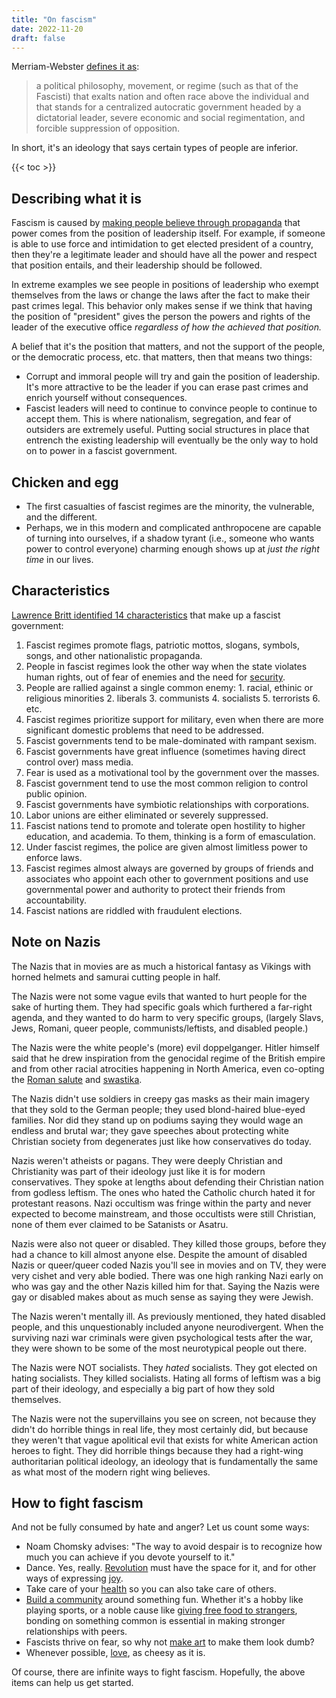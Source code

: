 ```yaml
---
title: "On fascism"
date: 2022-11-20
draft: false
---
```


Merriam-Webster [defines it as](https://www.merriam-webster.com/dictionary/fascism):
> a political philosophy, movement, or regime
> (such as that of the Fascisti)
> that exalts nation and often race above the individual
> and that stands for a centralized autocratic government
> headed by a dictatorial leader,
> severe economic and social regimentation,
> and forcible suppression of opposition.

In short, it's an ideology that says certain types of people are
inferior.

{{< toc >}}

## Describing what it is

Fascism is caused by [making people believe through propaganda](/consent)
that power comes from the position of
leadership itself. For example, if someone is able to use force and
intimidation to get elected president of a country, then they're a
legitimate leader and should have all the power and respect that
position entails, and their leadership should be followed.

In extreme examples we see people in positions of leadership who exempt
themselves from the laws or change the laws after the fact to make their
past crimes legal. This behavior only makes sense if we think that
having the position of "president" gives the person the powers and
rights of the leader of the executive office *regardless of how the
achieved that position.*

A belief that it's the position that matters, and not the support of the
people, or the democratic process, etc. that matters, then that means
two things:
- Corrupt and immoral people will try and gain the position of
  leadership. It's more attractive to be the leader if you can erase
  past crimes and enrich yourself without consequences.
- Fascist leaders will need to continue to convince people to continue
  to accept them. This is where nationalism, segregation, and fear of
  outsiders are extremely useful. Putting social structures in place
  that entrench the existing leadership will eventually be the only way
  to hold on to power in a fascist government.

## Chicken and egg

- The first casualties of fascist regimes are the minority, the
  vulnerable, and the different.
- Perhaps, we in this modern and complicated anthropocene are capable of
  turning into ourselves, if a shadow tyrant (i.e., someone who wants
  power to control everyone) charming enough shows up at *just the right
  time* in our lives.

## Characteristics

[Lawrence Britt identified 14 characteristics](https://www.ratical.org/ratville/CAH/fasci14chars.txt) that make up a fascist government:

1. Fascist regimes promote flags, patriotic mottos, slogans, symbols,
   songs, and other nationalistic propaganda.
2. People in fascist regimes look the other way when the state violates
   human rights, out of fear of enemies and the need for [security](/security).
3. People are rallied against a single common enemy:
        1. racial, ethinic or religious minorities
        2. liberals
        3. communists
        4. socialists
        5. terrorists
        6. etc.
4. Fascist regimes prioritize support for military, even when there are
   more significant domestic problems that need to be addressed.
5. Fascist governments tend to be male-dominated with rampant sexism.
6. Fascist governments have great influence (sometimes having direct
   control over) mass media.
7. Fear is used as a motivational tool by the government over the
   masses.
8. Fascist government tend to use the most common religion to control
   public opinion.
9. Fascist governments have symbiotic relationships with corporations.
10. Labor unions are either eliminated or severely suppressed.
11. Fascist nations tend to promote and tolerate open hostility to
    higher education, and academia. To them, thinking is a form of
    emasculation.
12. Under fascist regimes, the police are given almost limitless power
    to enforce laws.
13. Fascist regimes almost always are governed by groups of friends and
    associates who appoint each other to government positions and use
    governmental power and authority to protect their friends from
    accountability.
14. Fascist nations are riddled with fraudulent elections.

## Note on Nazis

The Nazis that in movies are as much a historical fantasy as Vikings
with horned helmets and samurai cutting people in half.

The Nazis were not some vague evils that wanted to hurt people for the
sake of hurting them. They had specific goals which furthered a
far-right agenda, and they wanted to do harm to very specific groups,
(largely Slavs, Jews, Romani, queer people, communists/leftists, and
disabled people.)

The Nazis were the white people's (more) evil doppelganger. Hitler
himself said that he drew inspiration from the genocidal regime of the
British empire and from other racial atrocities happening in North
America, even co-opting the [Roman salute](https://en.wikipedia.org/wiki/Roman_salute) and [swastika](https://en.wikipedia.org/wiki/Swastika).

The Nazis didn't use soldiers in creepy gas masks as their main imagery
that they sold to the German people; they used blond-haired blue-eyed
families. Nor did they stand up on podiums saying they would wage an
endless and brutal war; they gave speeches about protecting white
Christian society from degenerates just like how conservatives do today.

Nazis weren't atheists or pagans. They were deeply Christian and
Christianity was part of their ideology just like it is for modern
conservatives. They spoke at lengths about defending their Christian
nation from godless leftism. The ones who hated the Catholic church
hated it for protestant reasons. Nazi occultism was fringe within the
party and never expected to become mainstream, and those occultists were
still Christian, none of them ever claimed to be Satanists or Asatru.

Nazis were also not queer or disabled. They killed those groups, before
they had a chance to kill almost anyone else. Despite the amount of
disabled Nazis or queer/queer coded Nazis you'll see in movies and on
TV, they were very cishet and very able bodied. There was one high
ranking Nazi early on who was gay and the other Nazis killed him for
that. Saying the Nazis were gay or disabled makes about as much sense as
saying they were Jewish.

The Nazis weren't mentally ill. As previously mentioned, they hated
disabled people, and this unquestionably included anyone neurodivergent.
When the surviving nazi war criminals were given psychological tests
after the war, they were shown to be some of the most neurotypical
people out there.

The Nazis were NOT socialists. They *hated* socialists. They got
elected on hating socialists. They killed socialists. Hating all forms
of leftism was a big part of their ideology, and especially a big part
of how they sold themselves.

The Nazis were not the supervillains you see on screen, not because they
didn't do horrible things in real life, they most certainly did, but
because they weren't that vague apolitical evil that exists for white
American action heroes to fight. They did horrible things because they
had a right-wing authoritarian political ideology, an ideology that is
fundamentally the same as what most of the modern right wing believes.

## How to fight fascism

And not be fully consumed by hate and anger? Let us count some ways:

- Noam Chomsky advises: "The way to avoid despair is to recognize how
  much you can achieve if you devote yourself to it."
- Dance. Yes, really. [Revolution](/revolution) must have the space for
  it, and for other ways of expressing [joy](/joy).
- Take care of your [health](/health) so you can also take care of
  others.
- [Build a community](/community) around something fun. Whether it's a
  hobby like playing sports, or a noble cause like [giving free food to strangers](/feeding),
  bonding on something common is essential in
  making stronger relationships with peers.
- Fascists thrive on fear, so why not [make art](/art) to make them look
  dumb?
- Whenever possible, [love](/love), as cheesy as it is.

Of course, there are infinite ways to fight fascism. Hopefully, the
above items can help us get started.
